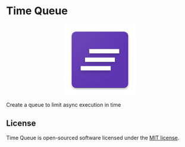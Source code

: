 # Time Queue

<p align="center">
  <img src="./logo.png">
</p>

Create a queue to limit async execution in time

## License

Time Queue is open-sourced software licensed under
the [MIT license](https://github.com/ivandelabeldad/time-queue/blob/master/LICENSE).
